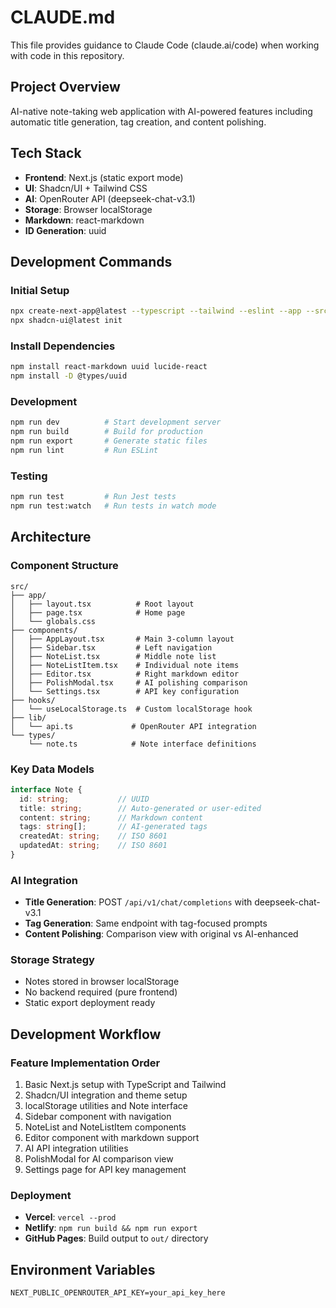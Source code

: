 # CLAUDE.md

This file provides guidance to Claude Code (claude.ai/code) when working with code in this repository.

## Project Overview
AI-native note-taking web application with AI-powered features including automatic title generation, tag creation, and content polishing.

## Tech Stack
- **Frontend**: Next.js (static export mode)
- **UI**: Shadcn/UI + Tailwind CSS
- **AI**: OpenRouter API (deepseek-chat-v3.1)
- **Storage**: Browser localStorage
- **Markdown**: react-markdown
- **ID Generation**: uuid

## Development Commands

### Initial Setup
```bash
npx create-next-app@latest --typescript --tailwind --eslint --app --src-dir --import-alias "@/*"
npx shadcn-ui@latest init
```

### Install Dependencies
```bash
npm install react-markdown uuid lucide-react
npm install -D @types/uuid
```

### Development
```bash
npm run dev          # Start development server
npm run build        # Build for production
npm run export       # Generate static files
npm run lint         # Run ESLint
```

### Testing
```bash
npm run test         # Run Jest tests
npm run test:watch   # Run tests in watch mode
```

## Architecture

### Component Structure
```
src/
├── app/
│   ├── layout.tsx          # Root layout
│   ├── page.tsx            # Home page
│   └── globals.css
├── components/
│   ├── AppLayout.tsx       # Main 3-column layout
│   ├── Sidebar.tsx         # Left navigation
│   ├── NoteList.tsx        # Middle note list
│   ├── NoteListItem.tsx    # Individual note items
│   ├── Editor.tsx          # Right markdown editor
│   ├── PolishModal.tsx     # AI polishing comparison
│   └── Settings.tsx        # API key configuration
├── hooks/
│   └── useLocalStorage.ts  # Custom localStorage hook
├── lib/
│   └── api.ts             # OpenRouter API integration
└── types/
    └── note.ts            # Note interface definitions
```

### Key Data Models
```typescript
interface Note {
  id: string;           // UUID
  title: string;        // Auto-generated or user-edited
  content: string;      // Markdown content
  tags: string[];       // AI-generated tags
  createdAt: string;    // ISO 8601
  updatedAt: string;    // ISO 8601
}
```

### AI Integration
- **Title Generation**: POST `/api/v1/chat/completions` with deepseek-chat-v3.1
- **Tag Generation**: Same endpoint with tag-focused prompts
- **Content Polishing**: Comparison view with original vs AI-enhanced

### Storage Strategy
- Notes stored in browser localStorage
- No backend required (pure frontend)
- Static export deployment ready

## Development Workflow

### Feature Implementation Order
1. Basic Next.js setup with TypeScript and Tailwind
2. Shadcn/UI integration and theme setup
3. localStorage utilities and Note interface
4. Sidebar component with navigation
5. NoteList and NoteListItem components
6. Editor component with markdown support
7. AI API integration utilities
8. PolishModal for AI comparison view
9. Settings page for API key management

### Deployment
- **Vercel**: `vercel --prod`
- **Netlify**: `npm run build && npm run export`
- **GitHub Pages**: Build output to `out/` directory

## Environment Variables
```env
NEXT_PUBLIC_OPENROUTER_API_KEY=your_api_key_here
```